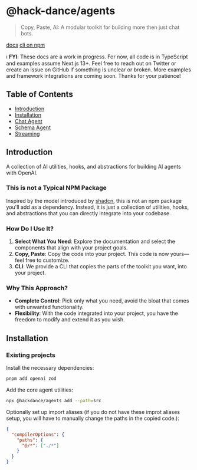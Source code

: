 # @hack-dance/agents
> Copy, Paste, AI: A modular toolkit for building more then just chat bots.

[docs](https://agents.hack.dance)
[cli on npm](https://www.npmjs.com/package/@hackdance/agents-cli)

:information_source: **FYI**: These docs are a work in progress. For now, all code is in TypeScript and examples assume Next.js 13+. Feel free to reach out on Twitter or create an issue on GitHub if something is unclear or broken. More examples and framework integrations are coming soon. Thanks for your patience!

## Table of Contents
- [Introduction](#introduction)
- [Installation](#installation)
- [Chat Agent](#chat-agent)
- [Schema Agent](#schema-agent)
- [Streaming](#streaming)

## Introduction
A collection of AI utilities, hooks, and abstractions for building AI agents with OpenAI.

### This is not a Typical NPM Package
Inspired by the model introduced by [shadcn](https://ui.shadcn.com), this is not an npm package you'll add as a dependency. Instead, it is just a collection of utilities, hooks, and abstractions that you can directly integrate into your codebase.

### How Do I Use It?
1. **Select What You Need**: Explore the documentation and select the components that align with your project goals.
2. **Copy, Paste**: Copy the code into your project. This code is now yours—feel free to customize.
3. **CLI**: We provide a CLI that copies the parts of the toolkit you want, into your project.

### Why This Approach?
- **Complete Control**: Pick only what you need, avoid the bloat that comes with unwanted functionality.
- **Flexibility**: With the code integrated into your project, you have the freedom to modify and extend it as you wish.

## Installation

### Existing projects
Install the necessary dependencies:
```bash
pnpm add openai zod
```

Add the core agent utilities:
```bash
npx @hackdance/agents add --path=src
```

Optionally set up import aliases (if you do not have these improt aliases setup, you will have to manually change the paths in the copied code.):
```json
{
  "compilerOptions": {
    "paths": {
      "@/*": ["./*"]
    }
  }
}
```
